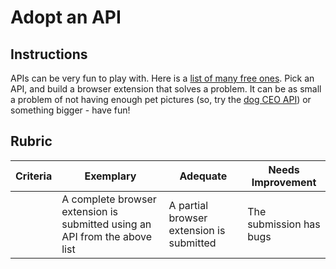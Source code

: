 # Adopt an API

## Instructions

APIs can be very fun to play with. Here is a [list of many free ones](https://github.com/public-apis/public-apis). Pick an API, and build a browser extension that solves a problem. It can be as small a problem of not having enough pet pictures (so, try the [dog CEO API](https://dog.ceo/dog-api/)) or something bigger - have fun!

## Rubric

| Criteria | Exemplary                                                                  | Adequate                                 | Needs Improvement       |
| -------- | -------------------------------------------------------------------------- | ---------------------------------------- | ----------------------- |
|          | A complete browser extension is submitted using an API from the above list | A partial browser extension is submitted | The submission has bugs |
